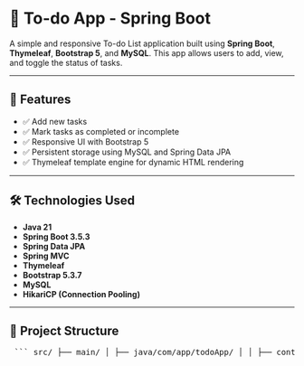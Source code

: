 # 📝 To-do App - Spring Boot

A simple and responsive To-do List application built using **Spring Boot**, **Thymeleaf**, **Bootstrap 5**, and **MySQL**. This app allows users to add, view, and toggle the status of tasks.

---

## 🚀 Features

- ✅ Add new tasks
- ✅ Mark tasks as completed or incomplete
- ✅ Responsive UI with Bootstrap 5
- ✅ Persistent storage using MySQL and Spring Data JPA
- ✅ Thymeleaf template engine for dynamic HTML rendering

---

## 🛠️ Technologies Used

- **Java 21**
- **Spring Boot 3.5.3**
- **Spring Data JPA**
- **Spring MVC**
- **Thymeleaf**
- **Bootstrap 5.3.7**
- **MySQL**
- **HikariCP (Connection Pooling)**

---

## 📁 Project Structure

<pre lang="md"> ``` src/ ├── main/ │ ├── java/com/app/todoApp/ │ │ ├── controller/ # Controller classes (e.g., TaskController) │ │ ├── model/ # JPA entities (e.g., Task.java) │ │ ├── repository/ # Spring Data JPA Repositories │ │ ├── service/ # Business logic │ │ └── TodoAppApplication.java │ └── resources/ │ ├── templates/ # Thymeleaf HTML files │ │ └── index.html │ └── application.properties ``` </pre>
